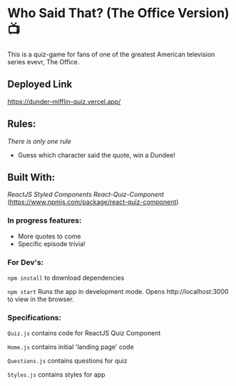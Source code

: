 # Who Said That? (The Office Version) :tv:

This is a quiz-game for fans of one of the greatest American television series evevr, The Office. 


## Deployed Link 
https://dunder-mifflin-quiz.vercel.app/


## Rules:
*There is only one rule* 

* Guess which character said the quote, win a Dundee!


## Built With:
*ReactJS*
*Styled Components*
*React-Quiz-Component* (https://www.npmjs.com/package/react-quiz-component)


### In progress features:
* More quotes to come
* Specific episode trivia!



### For Dev's:
`npm install` to download dependencies

`npm start` Runs the app in development mode. Opens http://localhost:3000 to view in the browser.



### Specifications: 
`Quiz.js` contains code for ReactJS Quiz Component

`Home.js` contains initial 'landing page' code

`Questions.js` contains questions for quiz

`Styles.js` contains styles for app

